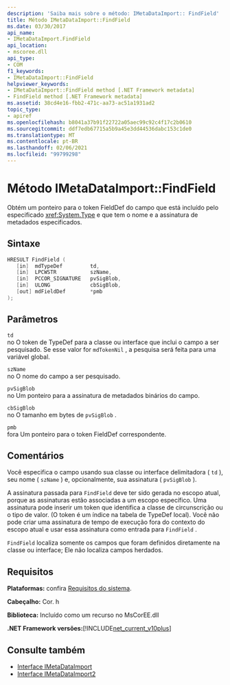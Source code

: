 ```yaml
---
description: 'Saiba mais sobre o método: IMetaDataImport:: FindField'
title: Método IMetaDataImport::FindField
ms.date: 03/30/2017
api_name:
- IMetaDataImport.FindField
api_location:
- mscoree.dll
api_type:
- COM
f1_keywords:
- IMetaDataImport::FindField
helpviewer_keywords:
- IMetaDataImport::FindField method [.NET Framework metadata]
- FindField method [.NET Framework metadata]
ms.assetid: 38cd4e16-fbb2-471c-aa73-ac51a1931ad2
topic_type:
- apiref
ms.openlocfilehash: b8041a37b91f22722a05aec99c92c4f17c2b0610
ms.sourcegitcommit: ddf7edb67715a5b9a45e3dd44536dabc153c1de0
ms.translationtype: MT
ms.contentlocale: pt-BR
ms.lasthandoff: 02/06/2021
ms.locfileid: "99799298"
---
```

# <a name="imetadataimportfindfield-method"></a>Método IMetaDataImport::FindField

Obtém um ponteiro para o token FieldDef do campo que está incluído pelo especificado <xref:System.Type> e que tem o nome e a assinatura de metadados especificados.  
  
## <a name="syntax"></a>Sintaxe  
  
```cpp  
HRESULT FindField (  
   [in]  mdTypeDef         td,  
   [in]  LPCWSTR           szName,  
   [in]  PCCOR_SIGNATURE   pvSigBlob,  
   [in]  ULONG             cbSigBlob,  
   [out] mdFieldDef        *pmb  
);  
```  
  
## <a name="parameters"></a>Parâmetros  

 `td`  
 no O token de TypeDef para a classe ou interface que inclui o campo a ser pesquisado. Se esse valor for `mdTokenNil` , a pesquisa será feita para uma variável global.  
  
 `szName`  
 no O nome do campo a ser pesquisado.  
  
 `pvSigBlob`  
 no Um ponteiro para a assinatura de metadados binários do campo.  
  
 `cbSigBlob`  
 no O tamanho em bytes de `pvSigBlob` .  
  
 `pmb`  
 fora Um ponteiro para o token FieldDef correspondente.  
  
## <a name="remarks"></a>Comentários  

 Você especifica o campo usando sua classe ou interface delimitadora ( `td` ), seu nome ( `szName` ) e, opcionalmente, sua assinatura ( `pvSigBlob` ).  
  
 A assinatura passada para `FindField` deve ter sido gerada no escopo atual, porque as assinaturas estão associadas a um escopo específico. Uma assinatura pode inserir um token que identifica a classe de circunscrição ou o tipo de valor. (O token é um índice na tabela de TypeDef local). Você não pode criar uma assinatura de tempo de execução fora do contexto do escopo atual e usar essa assinatura como entrada para `FindField` .  
  
 `FindField` localiza somente os campos que foram definidos diretamente na classe ou interface; Ele não localiza campos herdados.  
  
## <a name="requirements"></a>Requisitos  

 **Plataformas:** confira [Requisitos do sistema](../../get-started/system-requirements.md).  
  
 **Cabeçalho:** Cor. h  
  
 **Biblioteca:** Incluído como um recurso no MsCorEE.dll  
  
 **.NET Framework versões:**[!INCLUDE[net_current_v10plus](../../../../includes/net-current-v10plus-md.md)]  
  
## <a name="see-also"></a>Consulte também

- [Interface IMetaDataImport](imetadataimport-interface.md)
- [Interface IMetaDataImport2](imetadataimport2-interface.md)
